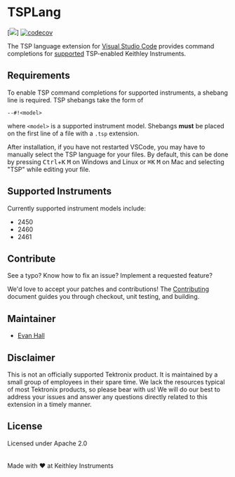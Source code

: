 # TSPLang

[![](https://github.com/tektronix/vscode-tsplang/workflows/.github/workflows/code_ext.yml/badge.svg)]
[![codecov](https://codecov.io/gh/tektronix/vscode-tsplang/branch/dev/graph/badge.svg)](https://codecov.io/gh/tektronix/vscode-tsplang)

The TSP language extension for [Visual Studio Code](https://code.visualstudio.com/) provides command completions for [supported](#supported-instruments) TSP-enabled Keithley Instruments.

## Requirements

To enable TSP command completions for supported instruments, a shebang line is required. TSP shebangs take the form of
```
--#!<model>
```
where `<model>` is a supported instrument model. Shebangs __must__ be placed on the first line of a file with a `.tsp` extension.

After installation, if you have not restarted VSCode, you may have to manually select the TSP language for your files. By default, this can be done by pressing <kbd>Ctrl</kbd>+<kbd>K</kbd> <kbd>M</kbd> on Windows and Linux or <kbd>&#8984;</kbd><kbd>K</kbd> <kbd>M</kbd> on Mac and selecting "TSP" while editing your file.

## Supported Instruments

Currently supported instrument models include:
* 2450
* 2460
* 2461

## Contribute

See a typo? Know how to fix an issue? Implement a requested feature?

We'd love to accept your patches and contributions! The [Contributing](CONTRIBUTING.md) document guides you through checkout, unit testing, and building.

## Maintainer

* [Evan Hall](https://github.com/ethall)

## Disclaimer

This is not an officially supported Tektronix product. It is maintained by a small group of employees in their spare time. We lack the resources typical of most Tektronix products, so please bear with us! We will do our best to address your issues and answer any questions directly related to this extension in a timely manner.

## License

Licensed under Apache 2.0
<br/>
<br/>
<br/>
Made with &#10084; at Keithley Instruments
